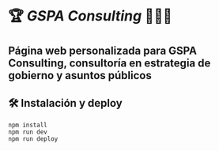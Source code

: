 # 🏆 *GSPA Consulting* 👨🏽‍⚖️

## Página web personalizada para GSPA Consulting, consultoría en estrategia de gobierno y asuntos públicos

## 🛠 Instalación y deploy

```
npm install
npm run dev
npm run deploy
```
